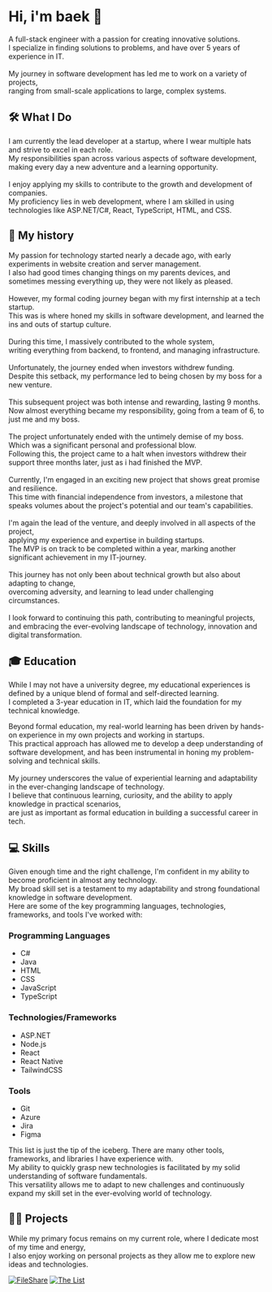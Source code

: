 # Hi, i'm baek 👋
A full-stack engineer with a passion for creating innovative solutions.\
I specialize in finding solutions to problems, and have over 5 years of experience in IT.\
\
My journey in software development has led me to work on a variety of projects,\
ranging from small-scale applications to large, complex systems.

## 🛠️ What I Do

I am currently the lead developer at a startup, where I wear multiple hats and strive to excel in each role.\
My responsibilities span across various aspects of software development, making every day a new adventure and a learning opportunity.\
\
I enjoy applying my skills to contribute to the growth and development of companies.\
My proficiency lies in web development, where I am skilled in using technologies like ASP.NET/C#, React, TypeScript, HTML, and CSS.

## 📖 My history

My passion for technology started nearly a decade ago, with early experiments in website creation and server management.\
I also had good times changing things on my parents devices, and sometimes messing everything up, they were not likely as pleased.\
\
However, my formal coding journey began with my first internship at a tech startup.\
This was is where honed my skills in software development, and learned the ins and outs of startup culture.\
\
During this time, I massively contributed to the whole system,\
writing everything from backend, to frontend, and managing infrastructure.\
\
Unfortunately, the journey ended when investors withdrew funding.\
Despite this setback, my performance led to being chosen by my boss for a new venture.\
\
This subsequent project was both intense and rewarding, lasting 9 months.\
Now almost everything became my responsibility, going from a team of 6, to just me and my boss.\
\
The project unfortunately ended with the untimely demise of my boss. Which was a significant personal and professional blow.\
Following this, the project came to a halt when investors withdrew their support three months later, just as i had finished the MVP.\
\
Currently, I'm engaged in an exciting new project that shows great promise and resilience.\
This time with financial independence from investors, a milestone that speaks volumes about the project's potential and our team's capabilities.\
\
I'm again the lead of the venture, and deeply involved in all aspects of the project,\
applying my experience and expertise in building startups.\
The MVP is on track to be completed within a year, marking another significant achievement in my IT-journey.\
\
This journey has not only been about technical growth but also about adapting to change,\
overcoming adversity, and learning to lead under challenging circumstances.\
\
I look forward to continuing this path, contributing to meaningful projects,\
and embracing the ever-evolving landscape of technology, innovation and digital transformation.

## 🎓 Education

While I may not have a university degree, my educational experiences is defined by a unique blend of formal and self-directed learning.\
I completed a 3-year education in IT, which laid the foundation for my technical knowledge.

Beyond formal education, my real-world learning has been driven by hands-on experience in my own projects and working in startups.\
This practical approach has allowed me to develop a deep understanding of software development, and has been instrumental in honing my problem-solving and technical skills.\
\
My journey underscores the value of experiential learning and adaptability in the ever-changing landscape of technology.\
I believe that continuous learning, curiosity, and the ability to apply knowledge in practical scenarios,\
are just as important as formal education in building a successful career in tech.

## 💻 Skills

Given enough time and the right challenge, I'm confident in my ability to become proficient in almost any technology.\
My broad skill set is a testament to my adaptability and strong foundational knowledge in software development.\
Here are some of the key programming languages, technologies, frameworks, and tools I've worked with:

### Programming Languages
- C#
- Java
- HTML
- CSS
- JavaScript
- TypeScript

### Technologies/Frameworks
- ASP.NET
- Node.js
- React
- React Native
- TailwindCSS

### Tools
- Git
- Azure
- Jira
- Figma

This list is just the tip of the iceberg. There are many other tools, frameworks, and libraries I have experience with.\
My ability to quickly grasp new technologies is facilitated by my solid understanding of software fundamentals.\
This versatility allows me to adapt to new challenges and continuously expand my skill set in the ever-evolving world of technology.

## 👨‍💻 Projects

While my primary focus remains on my current role, where I dedicate most of my time and energy,\
I also enjoy working on personal projects as they allow me to explore new ideas and technologies.

[![FileShare](https://github-readme-stats.vercel.app/api/pin/?username=ToxicK1dd&repo=FileShare&title_color=adbac7&text_color=adbac7&icon_color=0F0&bg_color=22272e&border_color=373e47)](https://github.com/ToxicK1dd/FileShare)
[![The List](https://github-readme-stats.vercel.app/api/pin/?username=ToxicK1dd&repo=TheList&title_color=adbac7&text_color=adbac7&icon_color=0F0&bg_color=22272e&border_color=373e47)](https://github.com/ToxicK1dd/TheList)
<!-- 
## 🏴‍☠️ Languages & Frameworks
https://github.com/Ileriayo/markdown-badges 

![.NET 6](https://img.shields.io/badge/.NET-5C2D91?style=for-the-badge&logo=.net&logoColor=white)
![C#](https://img.shields.io/badge/c%23-%23239120.svg?style=for-the-badge&logo=c-sharp&logoColor=white)

![HTML5](https://img.shields.io/badge/html5-%23E34F26.svg?style=for-the-badge&logo=html5&logoColor=white)
![CSS3](https://img.shields.io/badge/css3-%231572B6.svg?style=for-the-badge&logo=css3&logoColor=white)
![JavaScript](https://img.shields.io/badge/javascript-%23323330.svg?style=for-the-badge&logo=javascript&logoColor=%23F7DF1E)

![React](https://img.shields.io/badge/react-%2320232a.svg?style=for-the-badge&logo=react&logoColor=%2361DAFB)
![React Native](https://img.shields.io/badge/react_native-%2320232a.svg?style=for-the-badge&logo=react&logoColor=%2361DAFB)
![TailwindCSS](https://img.shields.io/badge/tailwindcss-%2338B2AC.svg?style=for-the-badge&logo=tailwind-css&logoColor=white)
![TypeScript](https://img.shields.io/badge/typescript-%23007ACC.svg?style=for-the-badge&logo=typescript&logoColor=white)
-->
<!--
**ToxicK1dd/ToxicK1dd** is a ✨ _special_ ✨ repository because its `README.md` (this file) appears on your GitHub profile.

Here are some ideas to get you started:

- 🔭 I’m currently working on ...
- 🌱 I’m currently learning ...
- 👯 I’m looking to collaborate on ...
- 🤔 I’m looking for help with ...
- 💬 Ask me about ...
- 📫 How to reach me: ...
- 😄 Pronouns: ...
- ⚡ Fun fact: ...
-->
